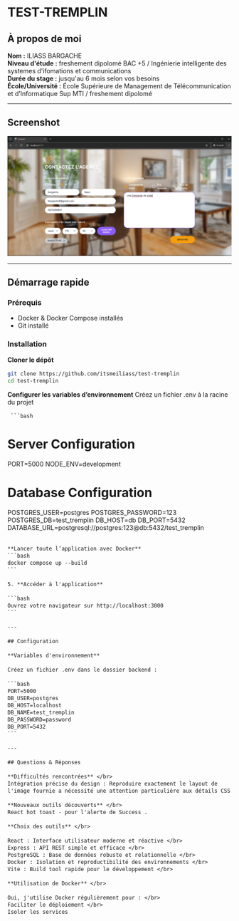 # TEST-TREMPLIN

## À propos de moi

**Nom :** ILIASS BARGACHE <br />
**Niveau d'étude :** freshement dipolomé BAC +5 / Ingénierie intelligente des systemes d'ifomations et communications <br />
**Durée du stage :** jusqu'au 6 mois selon vos besoins <br />
**École/Université :** École Supérieure de Management de Télécommunication et d’Informatique Sup MTI / freshement dipolomé <br />

---

## Screenshot

![Contact Form Screenshot](./image.png)

---

## Démarrage rapide

### Prérequis

- Docker & Docker Compose installés
- Git installé

### Installation

**Cloner le dépôt**

```bash
git clone https://github.com/itsmeiliass/test-tremplin
cd test-tremplin
```

**Configurer les variables d’environnement**
Créez un fichier .env à la racine du projet

     ```bash

# Server Configuration

PORT=5000
NODE_ENV=development

# Database Configuration

POSTGRES_USER=postgres
POSTGRES_PASSWORD=123
POSTGRES_DB=test_tremplin
DB_HOST=db
DB_PORT=5432
DATABASE_URL=postgresql://postgres:123@db:5432/test_tremplin

````

**Lancer toute l’application avec Docker**
```bash
docker compose up --build
```

5. **Accéder à l'application**

```bash
Ouvrez votre navigateur sur http://localhost:3000
```

---

## Configuration

**Variables d'environnement**

Créez un fichier .env dans le dossier backend :

```bash
PORT=5000
DB_USER=postgres
DB_HOST=localhost
DB_NAME=test_tremplin
DB_PASSWORD=password
DB_PORT=5432
```

---

## Questions & Réponses

**Difficultés rencontrées** </br>
Intégration précise du design : Reproduire exactement le layout de l'image fournie a nécessité une attention particulière aux détails CSS

**Nouveaux outils découverts** </br>
React hot toast - pour l'alerte de Success .

**Choix des outils** </br>

React : Interface utilisateur moderne et réactive </br>
Express : API REST simple et efficace </br>
PostgreSQL : Base de données robuste et relationnelle </br>
Docker : Isolation et reproductibilité des environnements </br>
Vite : Build tool rapide pour le développement </br>

**Utilisation de Docker** </br>

Oui, j'utilise Docker régulièrement pour : </br>
Faciliter le déploiement </br>
Isoler les services
````
